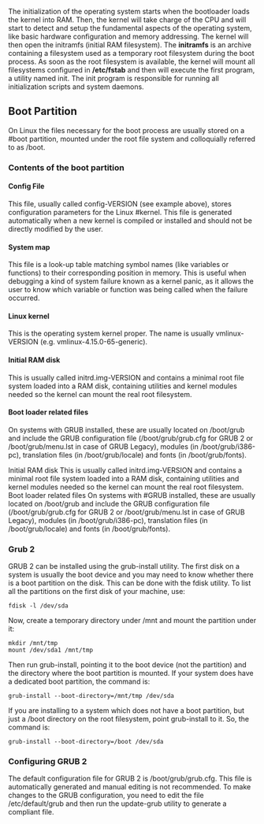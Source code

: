 The initialization of the operating system starts when the bootloader loads the kernel into RAM.
Then, the kernel will take charge of the CPU and will start to detect and setup the fundamental
aspects of the operating system, like basic hardware configuration and memory addressing.
The kernel will then open the initramfs (initial RAM filesystem). The **initramfs** is an archive
containing a filesystem used as a temporary root filesystem during the boot process.
As soon as the root filesystem is available, the kernel will mount all filesystems configured in
**/etc/fstab** and then will execute the first program, a utility named init. The init program is
responsible for running all initialization scripts and system daemons.

## Boot Partition
On Linux the files necessary for the boot process are usually stored on a #boot partition, mounted under the root file system and colloquially referred to as /boot.

### Contents of the boot partition

#### Config File
This file, usually called config-VERSION (see example above), stores configuration parameters
for the Linux #kernel. This file is generated automatically when a new kernel is compiled or
installed and should not be directly modified by the user.
#### System map
This file is a look-up table matching symbol names (like variables or functions) to their
corresponding position in memory. This is useful when debugging a kind of system failure
known as a kernel panic, as it allows the user to know which variable or function was being
called when the failure occurred.
#### Linux kernel
This is the operating system kernel proper. The name is usually vmlinux-VERSION (e.g.
vmlinux-4.15.0-65-generic).
#### Initial RAM disk
This is usually called initrd.img-VERSION and contains a minimal root file system loaded
into a RAM disk, containing utilities and kernel modules needed so the kernel can mount the
real root filesystem.
#### Boot loader related files
On systems with GRUB installed, these are usually located on /boot/grub and include the
GRUB configuration file (/boot/grub/grub.cfg for GRUB 2 or /boot/grub/menu.lst in case
of GRUB Legacy), modules (in /boot/grub/i386-pc), translation files (in
/boot/grub/locale) and fonts (in /boot/grub/fonts).

Initial RAM disk
This is usually called initrd.img-VERSION and contains a minimal root file system loaded
into a RAM disk, containing utilities and kernel modules needed so the kernel can mount the
real root filesystem.
Boot loader related files
On systems with #GRUB installed, these are usually located on /boot/grub and include the
GRUB configuration file (/boot/grub/grub.cfg for GRUB 2 or /boot/grub/menu.lst in case
of GRUB Legacy), modules (in /boot/grub/i386-pc), translation files (in
/boot/grub/locale) and fonts (in /boot/grub/fonts).

### Grub 2

GRUB 2 can be installed using the grub-install utility.
The first disk on a system is usually the boot device and you may need to know whether there is a
boot partition on the disk. This can be done with the fdisk utility. To list all the partitions on the
first disk of your machine, use:

```
fdisk -l /dev/sda
```

Now, create a temporary directory under /mnt and mount the partition under it:

```
mkdir /mnt/tmp
mount /dev/sda1 /mnt/tmp
```

Then run grub-install, pointing it to the boot device (not the partition) and the directory where
the boot partition is mounted. If your system does have a dedicated boot partition, the command
is:

```
grub-install --boot-directory=/mnt/tmp /dev/sda
```

If you are installing to a system which does not have a boot partition, but just a /boot directory
on the root filesystem, point grub-install to it. So, the command is:

```
grub-install --boot-directory=/boot /dev/sda
```

### Configuring GRUB 2

The default configuration file for GRUB 2 is /boot/grub/grub.cfg. This file is automatically
generated and manual editing is not recommended. To make changes to the GRUB configuration,
you need to edit the file /etc/default/grub and then run the update-grub utility to generate a
compliant file.